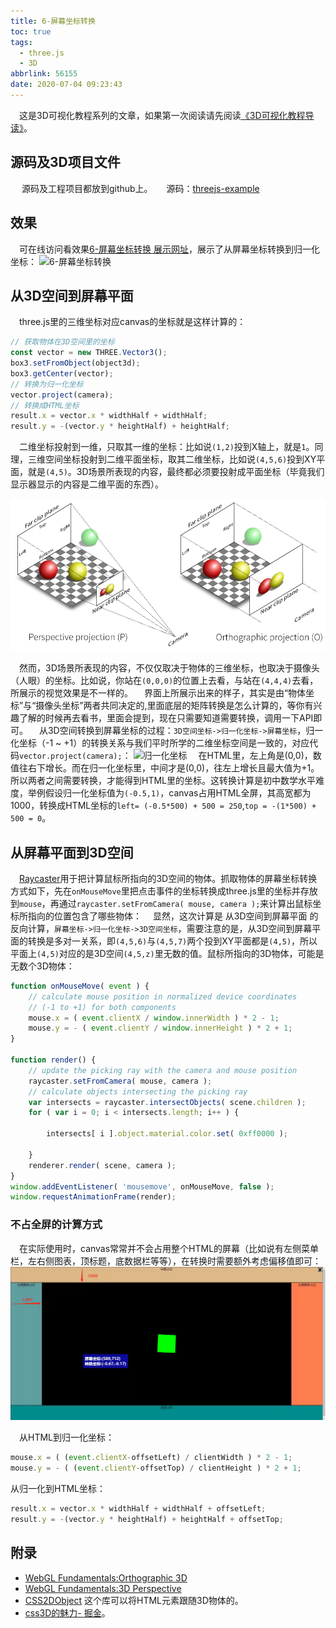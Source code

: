 ```yaml
---
title: 6-屏幕坐标转换
toc: true
tags:
  - three.js
  - 3D
abbrlink: 56155
date: 2020-07-04 09:23:43
---
```

&emsp;这是3D可视化教程系列的文章，如果第一次阅读请先阅读[《3D可视化教程导读》](/posts/30679)。

## 源码及3D项目文件
&emsp; 源码及工程项目都放到github上。
&emsp; 源码：[threejs-example](https://github.com/alwxkxk/threejs-example)


## 效果
&emsp;可在线访问看效果[6-屏幕坐标转换 展示网址](http://3d.scaugreen.cn/6-calculate-position.html)，展示了从屏幕坐标转换到归一化坐标：
![6-屏幕坐标转换](/blog_images/3d/6-屏幕坐标转换.gif)


## 从3D空间到屏幕平面
&emsp;three.js里的三维坐标对应canvas的坐标就是这样计算的：
```js
// 获取物体在3D空间里的坐标
const vector = new THREE.Vector3();
box3.setFromObject(object3d);
box3.getCenter(vector);
// 转换为归一化坐标
vector.project(camera);
// 转换成HTML坐标
result.x = vector.x * widthHalf + widthHalf;
result.y = -(vector.y * heightHalf) + heightHalf;
```
&emsp;二维坐标投射到一维，只取其一维的坐标：比如说`(1,2)`投到X轴上，就是`1`。同理，三维空间坐标投射到二维平面坐标，取其二维坐标，比如说`(4,5,6)`投到XY平面，就是`(4,5)`。3D场景所表现的内容，最终都必须要投射成平面坐标（毕竟我们显示器显示的内容是二维平面的东西）。

![ViewFrustum](/blog_images/3d/ViewFrustum.webp)

&emsp;然而，3D场景所表现的内容，不仅仅取决于物体的三维坐标，也取决于摄像头（人眼）的坐标。比如说，你站在`(0,0,0)`的位置上去看，与站在`(4,4,4)`去看，所展示的视觉效果是不一样的。
&emsp;界面上所展示出来的样子，其实是由“物体坐标”与“摄像头坐标”两者共同决定的,里面底层的矩阵转换是怎么计算的，等你有兴趣了解的时候再去看书，里面会提到，现在只需要知道需要转换，调用一下API即可。
&emsp;从3D空间转换到屏幕坐标的过程：`3D空间坐标->归一化坐标->屏幕坐标`，归一化坐标（-1 ~ +1）的转换关系与我们平时所学的二维坐标空间是一致的，对应代码`vector.project(camera);`：
![归一化坐标](/blog_images/3d/归一化坐标.png)
&emsp;在HTML里，左上角是(0,0)，数值往右下增长。而在归一化坐标里，中间才是(0,0)，往左上增长且最大值为+1。所以两者之间需要转换，才能得到HTML里的坐标。这转换计算是初中数学水平难度，举例假设归一化坐标值为`(-0.5,1)`，canvas占用HTML全屏，其高宽都为1000，转换成HTML坐标的`left= (-0.5*500) + 500 = 250`,`top = -(1*500) + 500 = 0`。

## 从屏幕平面到3D空间
&emsp;[Raycaster](https://threejs.org/docs/index.html#api/en/core/Raycaster)用于把计算鼠标所指向的3D空间的物体。抓取物体的屏幕坐标转换方式如下，先在`onMouseMove`里把点击事件的坐标转换成three.js里的坐标并存放到`mouse`，再通过`raycaster.setFromCamera( mouse, camera );`来计算出鼠标坐标所指向的位置包含了哪些物体：
&emsp;显然，这次计算是 从3D空间到屏幕平面 的反向计算，`屏幕坐标->归一化坐标->3D空间坐标`，需要注意的是，从3D空间到屏幕平面的转换是多对一关系，即`(4,5,6)`与`(4,5,7)`两个投到XY平面都是`(4,5)`，所以平面上`(4,5)`对应的是3D空间`(4,5,z)`里无数的值。鼠标所指向的3D物体，可能是无数个3D物体：
```js
function onMouseMove( event ) {
	// calculate mouse position in normalized device coordinates
	// (-1 to +1) for both components
	mouse.x = ( event.clientX / window.innerWidth ) * 2 - 1;
	mouse.y = - ( event.clientY / window.innerHeight ) * 2 + 1;
}

function render() {
	// update the picking ray with the camera and mouse position
	raycaster.setFromCamera( mouse, camera );
	// calculate objects intersecting the picking ray
	var intersects = raycaster.intersectObjects( scene.children );
	for ( var i = 0; i < intersects.length; i++ ) {

		intersects[ i ].object.material.color.set( 0xff0000 );

	}
	renderer.render( scene, camera );
}
window.addEventListener( 'mousemove', onMouseMove, false );
window.requestAnimationFrame(render);
```



### 不占全屏的计算方式
&emsp;在实际使用时，canvas常常并不会占用整个HTML的屏幕（比如说有左侧菜单栏，左右侧图表，顶标题，底数据栏等等），在转换时需要额外考虑偏移值即可：
![不占全屏的转换计算](/blog_images/3d/不占全屏的转换计算.webp)

&emsp;从HTML到归一化坐标：
```js
mouse.x = ( (event.clientX-offsetLeft) / clientWidth ) * 2 - 1;
mouse.y = - ( (event.clientY-offsetTop) / clientHeight ) * 2 + 1;
```

从归一化到HTML坐标：
```js
result.x = vector.x * widthHalf + widthHalf + offsetLeft;
result.y = -(vector.y * heightHalf) + heightHalf + offsetTop;
```




## 附录
- [WebGL Fundamentals:Orthographic 3D](https://webglfundamentals.org/webgl/lessons/webgl-3d-orthographic.html)
- [WebGL Fundamentals:3D Perspective](https://webglfundamentals.org/webgl/lessons/webgl-3d-perspective.html)
- [CSS2DObject](https://threejs.org/examples/?q=css#css2d_label) 这个库可以将HTML元素跟随3D物体的。
- [css3D的魅力- 掘金](https://juejin.im/post/5b01b459f265da0b796529ef)。